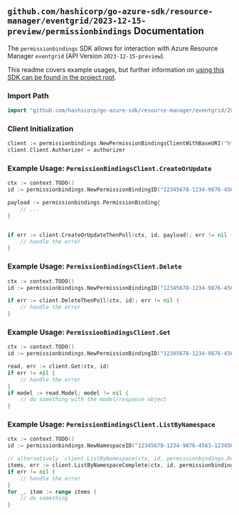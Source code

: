 
## `github.com/hashicorp/go-azure-sdk/resource-manager/eventgrid/2023-12-15-preview/permissionbindings` Documentation

The `permissionbindings` SDK allows for interaction with Azure Resource Manager `eventgrid` (API Version `2023-12-15-preview`).

This readme covers example usages, but further information on [using this SDK can be found in the project root](https://github.com/hashicorp/go-azure-sdk/tree/main/docs).

### Import Path

```go
import "github.com/hashicorp/go-azure-sdk/resource-manager/eventgrid/2023-12-15-preview/permissionbindings"
```


### Client Initialization

```go
client := permissionbindings.NewPermissionBindingsClientWithBaseURI("https://management.azure.com")
client.Client.Authorizer = authorizer
```


### Example Usage: `PermissionBindingsClient.CreateOrUpdate`

```go
ctx := context.TODO()
id := permissionbindings.NewPermissionBindingID("12345678-1234-9876-4563-123456789012", "example-resource-group", "namespaceValue", "permissionBindingValue")

payload := permissionbindings.PermissionBinding{
	// ...
}


if err := client.CreateOrUpdateThenPoll(ctx, id, payload); err != nil {
	// handle the error
}
```


### Example Usage: `PermissionBindingsClient.Delete`

```go
ctx := context.TODO()
id := permissionbindings.NewPermissionBindingID("12345678-1234-9876-4563-123456789012", "example-resource-group", "namespaceValue", "permissionBindingValue")

if err := client.DeleteThenPoll(ctx, id); err != nil {
	// handle the error
}
```


### Example Usage: `PermissionBindingsClient.Get`

```go
ctx := context.TODO()
id := permissionbindings.NewPermissionBindingID("12345678-1234-9876-4563-123456789012", "example-resource-group", "namespaceValue", "permissionBindingValue")

read, err := client.Get(ctx, id)
if err != nil {
	// handle the error
}
if model := read.Model; model != nil {
	// do something with the model/response object
}
```


### Example Usage: `PermissionBindingsClient.ListByNamespace`

```go
ctx := context.TODO()
id := permissionbindings.NewNamespaceID("12345678-1234-9876-4563-123456789012", "example-resource-group", "namespaceValue")

// alternatively `client.ListByNamespace(ctx, id, permissionbindings.DefaultListByNamespaceOperationOptions())` can be used to do batched pagination
items, err := client.ListByNamespaceComplete(ctx, id, permissionbindings.DefaultListByNamespaceOperationOptions())
if err != nil {
	// handle the error
}
for _, item := range items {
	// do something
}
```
